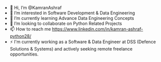 - 👋 Hi, I’m @KamranAshraf
- 👀 I’m interested in Software Development & Data Engineering
- 🌱 I’m currently learning Advance Data Engineering Concepts
- 💞️ I’m looking to collaborate on Python Related Projects
- 📫 How to reach me https://www.linkedin.com/in/kamran-ashraf-python28/
- ⚡ I'm currently working as a Software & Data Engineer at DSS (Defence Solutions & Systems) and actively seeking remote freelance opportunities.

<!---
KamranAshraf10/KamranAshraf10 is a ✨ special ✨ repository because its `README.md` (this file) appears on your GitHub profile.
You can click the Preview link to take a look at your changes.
--->
